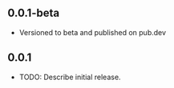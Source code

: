 ## 0.0.1-beta

* Versioned to beta and published on pub.dev

## 0.0.1

* TODO: Describe initial release.
